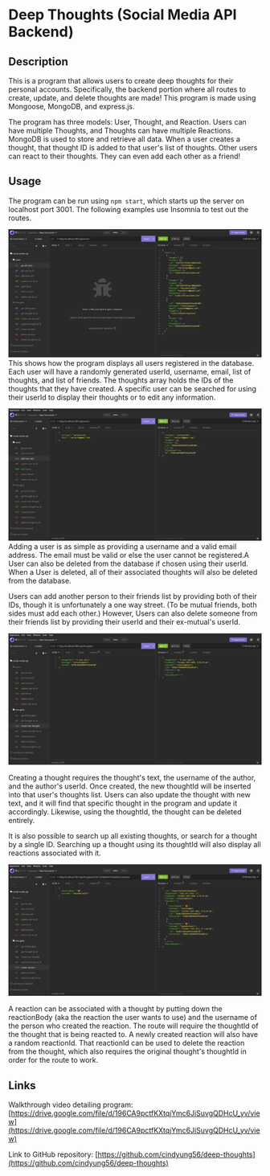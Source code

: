 # Deep Thoughts (Social Media API Backend)

## Description

This is a program that allows users to create deep thoughts for their personal accounts. Specifically, the backend portion where all routes to create, update, and delete thoughts are made! This program is made using Mongoose, MongoDB, and express.js.

The program has three models: User, Thought, and Reaction. Users can have multiple Thoughts, and Thoughts can have multiple Reactions. MongoDB is used to store and retrieve all data. When a user creates a thought, that thought ID is added to that user's list of thoughts. Other users can react to their thoughts. They can even add each other as a friend!

## Usage

The program can be run using ``npm start``, which starts up the server on localhost port 3001. The following examples use Insomnia to test out the routes.

![Display all users](./images/get-all-users.jpg)
This shows how the program displays all users registered in the database. Each user will have a randomly generated userId, username, email, list of thoughts, and list of friends. The thoughts array holds the IDs of the thoughts that they have created. A specific user can be searched for using their userId to display their thoughts or to edit any information. 

![Add a new user](./images/add-user.jpg)
Adding a user is as simple as providing a username and a valid email address. The email must be valid or else the user cannot be registered.A User can also be deleted from the database if chosen using their userId. When a User is deleted, all of their associated thoughts will also be deleted from the database.

Users can add another person to their friends list by providing both of their IDs, though it is unfortunately a one way street. (To be mutual friends, both sides must add each other.) However, Users can also delete someone from their friends list by providing their userId and their ex-mutual's userId.

![Create a thought](./images/create-thought.jpg)

Creating a thought requires the thought's text, the username of the author, and the author's userId. Once created, the new thoughtId will be inserted into that user's thoughts list. Users can also update the thought with new text, and it will find that specific thought in the program and update it accordingly. Likewise, using the thoughtId, the thought can be deleted entirely.

It is also possible to search up all existing thoughts, or search for a thought by a single ID. Searching up a thought using its thoughtId will also display all reactions associated with it.

![React to a thought](./images/add-reaction.jpg)

A reaction can be associated with a thought by putting down the reactionBody (aka the reaction the user wants to use) and the username of the person who created the reaction. The route will require the thoughtId of the thought that is being reacted to. A newly created reaction will also have a random reactionId. That reactionId can be used to delete the reaction from the thought, which also requires the original thought's thoughtId in order for the route to work.

## Links

Walkthrough video detailing program: [https://drive.google.com/file/d/196CA9pctfKXtqjYmc6JiSuvgQDHcU_yv/view](https://drive.google.com/file/d/196CA9pctfKXtqjYmc6JiSuvgQDHcU_yv/view)

Link to GitHub repository: [https://github.com/cindyung56/deep-thoughts](https://github.com/cindyung56/deep-thoughts)